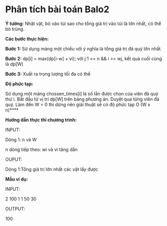 # Phân tích bài toán Balo2


**Ý tưởng:** Nhặt vật, bỏ vào túi sao cho tổng giá trị vào túi là lớn nhất, có thể bỏ trùng.

**Các bước thực hiện:**

**Bước 1:** Sử dụng mảng một chiều với ý nghĩa là tổng giá trị đá quý lớn nhất.

**Bước 2:** dp[i] = max(dp[i-w] + vi); với j:1 <= n && i >= wj, kết quả cuối cùng là dp[W]

**Bước 3:** Xuất ra trọng lượng tối đa có thể


**Độ phức tạp:**

Sử dụng một mảng chossen_times[i] là số lần được chọn của viên đá quý thứ i. Bắt đầu từ vị trí dp[W] trên bảng phương án. Duyệt qua từng viên đá quý. Làm đến W = 0 thì dừng nên giải thuật sẽ có độ phức tạp O (W x n)****


**Hướng dẫn thực thi chương trình:** 

INPUT:

Dòng 1: n và W

n dòng tiếp theo: wi và vi tăng dần

OUPUT:

Dòng 1:Tổng giá trị lớn nhất các vật lấy được

**Mẫu ví dụ:**

INPUT:

2 100
1 1
50 30


OUTPUT:

100
